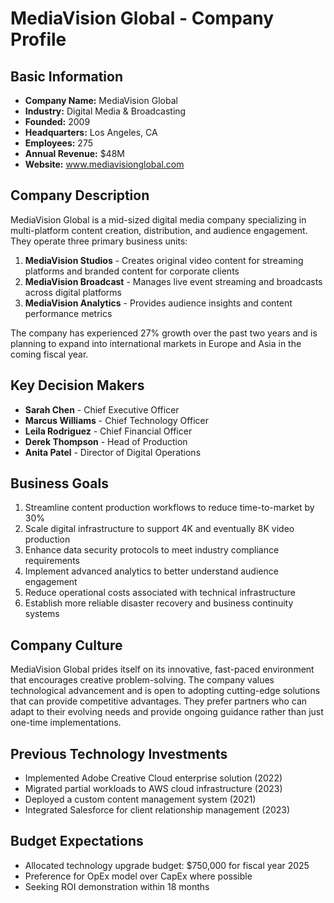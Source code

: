 # MediaVision Global - Company Profile

## Basic Information
- **Company Name:** MediaVision Global
- **Industry:** Digital Media & Broadcasting
- **Founded:** 2009
- **Headquarters:** Los Angeles, CA
- **Employees:** 275
- **Annual Revenue:** $48M
- **Website:** www.mediavisionglobal.com

## Company Description
MediaVision Global is a mid-sized digital media company specializing in multi-platform content creation, distribution, and audience engagement. They operate three primary business units:

1. **MediaVision Studios** - Creates original video content for streaming platforms and branded content for corporate clients
2. **MediaVision Broadcast** - Manages live event streaming and broadcasts across digital platforms
3. **MediaVision Analytics** - Provides audience insights and content performance metrics

The company has experienced 27% growth over the past two years and is planning to expand into international markets in Europe and Asia in the coming fiscal year.

## Key Decision Makers
- **Sarah Chen** - Chief Executive Officer
- **Marcus Williams** - Chief Technology Officer
- **Leila Rodriguez** - Chief Financial Officer
- **Derek Thompson** - Head of Production
- **Anita Patel** - Director of Digital Operations

## Business Goals
1. Streamline content production workflows to reduce time-to-market by 30%
2. Scale digital infrastructure to support 4K and eventually 8K video production
3. Enhance data security protocols to meet industry compliance requirements
4. Implement advanced analytics to better understand audience engagement
5. Reduce operational costs associated with technical infrastructure
6. Establish more reliable disaster recovery and business continuity systems

## Company Culture
MediaVision Global prides itself on its innovative, fast-paced environment that encourages creative problem-solving. The company values technological advancement and is open to adopting cutting-edge solutions that can provide competitive advantages. They prefer partners who can adapt to their evolving needs and provide ongoing guidance rather than just one-time implementations.

## Previous Technology Investments
- Implemented Adobe Creative Cloud enterprise solution (2022)
- Migrated partial workloads to AWS cloud infrastructure (2023)
- Deployed a custom content management system (2021)
- Integrated Salesforce for client relationship management (2023)

## Budget Expectations
- Allocated technology upgrade budget: $750,000 for fiscal year 2025
- Preference for OpEx model over CapEx where possible
- Seeking ROI demonstration within 18 months
